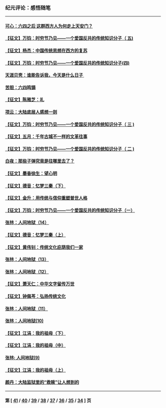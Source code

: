 ### 纪元评论：感悟随笔
---
#### [可心：六四之后 这群西方人为何走上天安门？](../../pages/nsc1035/n11302133.md) 
#### [【征文】万钧：时穷节乃见——一个爱国反共的传统知识分子（ 五)](../../pages/nsc1035/n11281534.md) 
#### [【征文】杨杰：中国传统思想在西方的复苏](../../pages/nsc1035/n11290165.md) 
#### [【征文】万钧：时穷节乃见——一个爱国反共的传统知识分子(四)](../../pages/nsc1035/n11281467.md) 
#### [天涯贝壳：谁能告诉我，今天是什么日子 ](../../pages/nsc1035/n11295178.md) 
#### [苦胆：六四鸣镝](../../pages/nsc1035/n11294871.md) 
#### [【征文】陈雅芝：礼](../../pages/nsc1035/n11290132.md) 
#### [项云：大陆底层人感想一则](../../pages/nsc1035/n11293932.md) 
#### [【征文】万钧：时穷节乃见——一个爱国反共的传统知识分子（ 三 )](../../pages/nsc1035/n11281208.md) 
#### [【征文】五月：千年古城不一样的文革往事](../../pages/nsc1035/n11283115.md) 
#### [【征文】万钧：时穷节乃见——一个爱国反共的传统知识分子（ 二 )](../../pages/nsc1035/n11280784.md) 
#### [白夜：那些子弹究竟是往哪里去了？](../../pages/nsc1035/n11290329.md) 
#### [【征文】墨香徐生：望心明](../../pages/nsc1035/n11283065.md) 
#### [【征文】德音：忆梦三秦（下）](../../pages/nsc1035/n11283163.md) 
#### [【征文】金升：用传统与信仰重塑普世人格](../../pages/nsc1035/n11279162.md) 
#### [【征文】万钧：时穷节乃见——一个爱国反共的传统知识分子（一）](../../pages/nsc1035/n11280108.md) 
#### [张林：人间地狱（14）](../../pages/nsc1035/n11285618.md) 
#### [【征文】德音：忆梦三秦（上）](../../pages/nsc1035/n11283146.md) 
#### [【征文】黄伟钊：传统文化庇荫我们一家](../../pages/nsc1035/n11270500.md) 
#### [张林：人间地狱（13）](../../pages/nsc1035/n11279814.md) 
#### [张林：人间地狱（12）](../../pages/nsc1035/n11271777.md) 
#### [【征文】萧天仁：中华文字留传万世](../../pages/nsc1035/n11264942.md) 
#### [【征文】钟佩芩：弘扬传统文化](../../pages/nsc1035/n11263596.md) 
#### [张林：人间地狱（11）](../../pages/nsc1035/n11267237.md) 
#### [张林：人间地狱(10)](../../pages/nsc1035/n11261856.md) 
#### [【征文】江涓：我的祖母（下）](../../pages/nsc1035/n11246469.md) 
#### [【征文】江涓：我的祖母（中）](../../pages/nsc1035/n11246436.md) 
#### [张林: 人间地狱(9)](../../pages/nsc1035/n11255351.md) 
#### [【征文】江涓：我的祖母（上）](../../pages/nsc1035/n11246413.md) 
#### [颜丹：大陆监狱里的“救赎”让人想到的](../../pages/nsc1035/n11250652.md) 

---
#### 第 [ [41](./41.md) / [40](./40.md) / [39](./39.md) / [38](./38.md) / [37](./37.md) / [36](./36.md) / [35](./35.md) / [34](./34.md) ] 页
